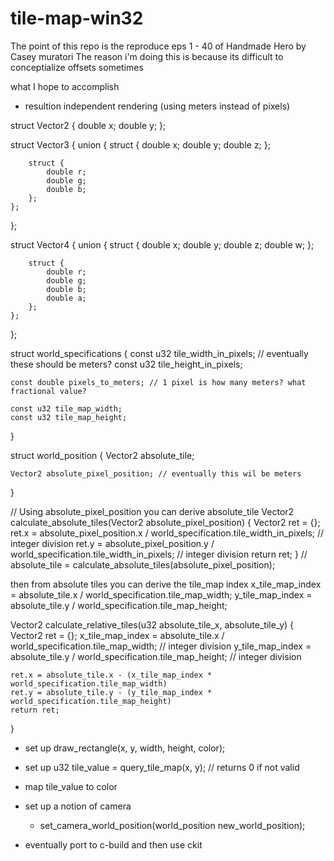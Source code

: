 # tile-map-win32

The point of this repo is the reproduce eps 1 - 40 of Handmade Hero by Casey muratori
The reason i'm doing this is because its difficult to conceptialize offsets sometimes

what I hope to accomplish 

- resultion independent rendering (using meters instead of pixels)

struct Vector2 {
    double x;
    double y;
};

struct Vector3 { 
    union {
        struct {
            double x;
            double y;
            double z;
        };

        struct {
            double r;
            double g;
            double b;
        };
    };
};

struct Vector4 { 
    union {
        struct {
            double x;
            double y;
            double z;
            double w;
        };

        struct {
            double r;
            double g;
            double b;
            double a;
        };
    };
};

struct world_specifications {
    const u32 tile_width_in_pixels; // eventually these should be meters?
    const u32 tile_height_in_pixels;

    const double pixels_to_meters; // 1 pixel is how many meters? what fractional value?

    const u32 tile_map_width;
    const u32 tile_map_height;
}

struct world_position {
    Vector2 absolute_tile;

    Vector2 absolute_pixel_position; // eventually this wil be meters
}

// Using absolute_pixel_position you can derive absolute_tile
Vector2 calculate_absolute_tiles(Vector2 absolute_pixel_position) {
    Vector2 ret = {};
    ret.x = absolute_pixel_position.x / world_specification.tile_width_in_pixels; // integer division
    ret.y = absolute_pixel_position.y / world_specification.tile_width_in_pixels; // integer division
    return ret;
}
// absolute_tile = calculate_absolute_tiles(absolute_pixel_position);

then from absolute tiles you can derive the tile_map index
x_tile_map_index = absolute_tile.x / world_specification.tile_map_width;
y_tile_map_index = absolute_tile.y / world_specification.tile_map_height;

Vector2 calculate_relative_tiles(u32 absolute_tile_x, absolute_tile_y) {
    Vector2 ret = {};
    x_tile_map_index = absolute_tile.x / world_specification.tile_map_width; // integer division
    y_tile_map_index = absolute_tile.y / world_specification.tile_map_height; // integer division

    ret.x = absolute_tile.x - (x_tile_map_index * world_specification.tile_map_width)
    ret.y = absolute_tile.y - (y_tile_map_index * world_specification.tile_map_height)
    return ret;
}

- set up draw_rectangle(x, y, width, height, color); 
- set up u32 tile_value = query_tile_map(x, y); // returns 0 if not valid
- map tile_value to color

- set up a notion of camera
    - set_camera_world_position(world_position new_world_position);

- eventually port to c-build and then use ckit
